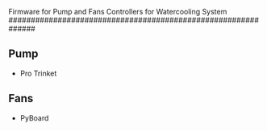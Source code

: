 Firmware for Pump and Fans Controllers for Watercooling System
##############################################################

Pump
----

- Pro Trinket


Fans
----

- PyBoard
